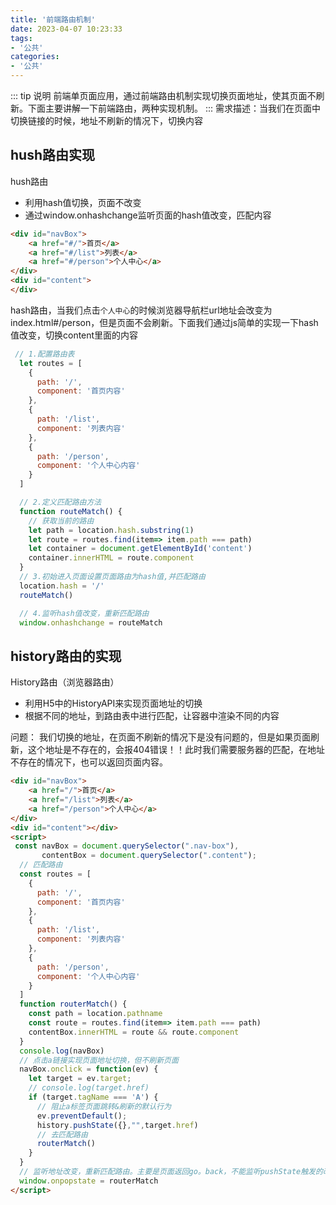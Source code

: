 ```yaml
---
title: '前端路由机制'
date: 2023-04-07 10:23:33
tags:
- '公共'
categories:
- '公共'
---
```

::: tip 说明
前端单页面应用，通过前端路由机制实现切换页面地址，使其页面不刷新。下面主要讲解一下前端路由，两种实现机制。
:::
需求描述：当我们在页面中切换链接的时候，地址不刷新的情况下，切换内容
## hush路由实现
hush路由
  + 利用hash值切换，页面不改变
  + 通过window.onhashchange监听页面的hash值改变，匹配内容

```html
<div id="navBox">
    <a href="#/">首页</a>
    <a href="#/list">列表</a>
    <a href="#/person">个人中心</a>
</div>
<div id="content">
</div>
```
hash路由，当我们点击`个人中心`的时候浏览器导航栏url地址会改变为index.html#/person，但是页面不会刷新。下面我们通过js简单的实现一下hash值改变，切换content里面的内容
```js
 // 1.配置路由表
  let routes = [
    {
      path: '/',
      component: '首页内容'
    },
    {
      path: '/list',
      component: '列表内容'
    },
    {
      path: '/person',
      component: '个人中心内容'
    }
  ]

  // 2.定义匹配路由方法
  function routeMatch() {
    // 获取当前的路由
    let path = location.hash.substring(1)
    let route = routes.find(item=> item.path === path)
    let container = document.getElementById('content')
    container.innerHTML = route.component
  }
  // 3.初始进入页面设置页面路由为hash值,并匹配路由
  location.hash = '/'
  routeMatch()

  // 4.监听hash值改变，重新匹配路由
  window.onhashchange = routeMatch
```
## history路由的实现
History路由（浏览器路由）
  + 利用H5中的HistoryAPI来实现页面地址的切换
  + 根据不同的地址，到路由表中进行匹配，让容器中渲染不同的内容

问题： 我们切换的地址，在页面不刷新的情况下是没有问题的，但是如果页面刷新，这个地址是不存在的，会报404错误！！此时我们需要服务器的匹配，在地址不存在的情况下，也可以返回页面内容。
```html
<div id="navBox">
    <a href="/">首页</a>
    <a href="/list">列表</a>
    <a href="/person">个人中心</a>
</div>
<div id="content"></div>
<script>
 const navBox = document.querySelector(".nav-box"),
       contentBox = document.querySelector(".content");
  // 匹配路由
  const routes = [
    {
      path: '/',
      component: '首页内容'
    },
    {
      path: '/list',
      component: '列表内容'
    },
    {
      path: '/person',
      component: '个人中心内容'
    }
  ]
  function routerMatch() {
    const path = location.pathname
    const route = routes.find(item=> item.path === path)
    contentBox.innerHTML = route && route.component
  }
  console.log(navBox)
  // 点击a链接实现页面地址切换，但不刷新页面
  navBox.onclick = function(ev) {
    let target = ev.target;
    // console.log(target.href)
    if (target.tagName === 'A') {
      // 阻止a标签页面跳转&刷新的默认行为
      ev.preventDefault();
      history.pushState({},"",target.href)
      // 去匹配路由
      routerMatch()
    }
  }
  // 监听地址改变，重新匹配路由。主要是页面返回go。back，不能监听pushState触发的改变
  window.onpopstate = routerMatch
</script>
```





